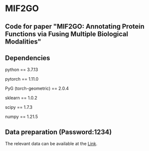 # MIF2GO
Code for paper "MIF2GO: Annotating Protein Functions via Fusing Multiple Biological Modalities"
---

Dependencies
---

python == 3.7.13

pytorch == 1.11.0

PyG (torch-geometric) == 2.0.4

sklearn == 1.0.2

scipy == 1.7.3

numpy == 1.21.5

Data preparation (Password:1234)
---
The relevant data can be available at the [Link](https://pan.baidu.com/s/11xFJtqn0ddIl4GUdrm3HvQ?pwd=1234).
